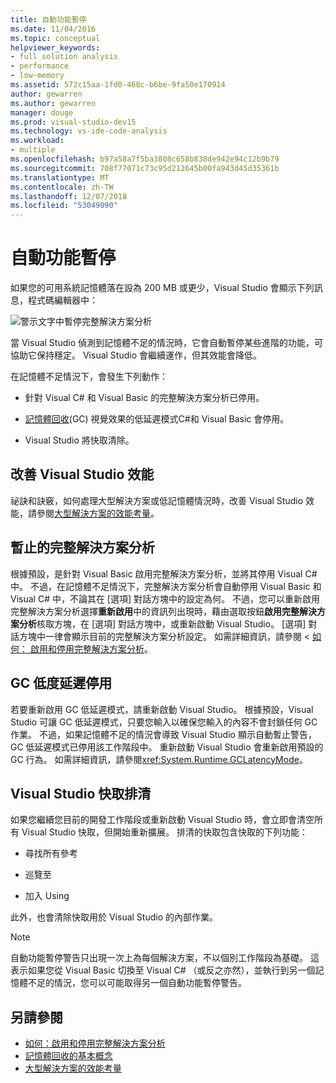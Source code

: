```yaml
---
title: 自動功能暫停
ms.date: 11/04/2016
ms.topic: conceptual
helpviewer_keywords:
- full solution analysis
- performance
- low-memory
ms.assetid: 572c15aa-1fd0-468c-b6be-9fa50e170914
author: gewarren
ms.author: gewarren
manager: douge
ms.prod: visual-studio-dev15
ms.technology: vs-ide-code-analysis
ms.workload:
- multiple
ms.openlocfilehash: b97a58a7f5ba3808c658b838de942e94c12b9b79
ms.sourcegitcommit: 708f77071c73c95d212645b00fa943d45d35361b
ms.translationtype: MT
ms.contentlocale: zh-TW
ms.lasthandoff: 12/07/2018
ms.locfileid: "53049090"
---
```

# <a name="automatic-feature-suspension"></a>自動功能暫停

如果您的可用系統記憶體落在設為 200 MB 或更少，Visual Studio 會顯示下列訊息，程式碼編輯器中：

![警示文字中暫停完整解決方案分析](../code-quality/media/fsa_alert.png)

當 Visual Studio 偵測到記憶體不足的情況時，它會自動暫停某些進階的功能，可協助它保持穩定。 Visual Studio 會繼續運作，但其效能會降低。

在記憶體不足情況下，會發生下列動作：

- 針對 Visual C# 和 Visual Basic 的完整解決方案分析已停用。

- [記憶體回收](/dotnet/standard/garbage-collection/index)(GC) 視覺效果的低延遲模式C#和 Visual Basic 會停用。

- Visual Studio 將快取清除。

## <a name="improve-visual-studio-performance"></a>改善 Visual Studio 效能

祕訣和訣竅，如何處理大型解決方案或低記憶體情況時，改善 Visual Studio 效能，請參閱[大型解決方案的效能考量](https://github.com/dotnet/roslyn/wiki/Performance-considerations-for-large-solutions)。

## <a name="full-solution-analysis-suspended"></a>暫止的完整解決方案分析

根據預設，是針對 Visual Basic 啟用完整解決方案分析，並將其停用 Visual C# 中。 不過，在記憶體不足情況下，完整解決方案分析會自動停用 Visual Basic 和 Visual C# 中，不論其在 [選項] 對話方塊中的設定為何。 不過，您可以重新啟用完整解決方案分析選擇**重新啟用**中的資訊列出現時，藉由選取按鈕**啟用完整解決方案分析**核取方塊，在 [選項] 對話方塊中，或重新啟動 Visual Studio。 [選項] 對話方塊中一律會顯示目前的完整解決方案分析設定。 如需詳細資訊，請參閱 <<c0> [ 如何： 啟用和停用完整解決方案分析](../code-quality/how-to-enable-and-disable-full-solution-analysis-for-managed-code.md)。

## <a name="gc-low-latency-disabled"></a>GC 低度延遲停用

若要重新啟用 GC 低延遲模式，請重新啟動 Visual Studio。 根據預設，Visual Studio 可讓 GC 低延遲模式，只要您輸入以確保您輸入的內容不會封鎖任何 GC 作業。 不過，如果記憶體不足的情況會導致 Visual Studio 顯示自動暫止警告，GC 低延遲模式已停用該工作階段中。 重新啟動 Visual Studio 會重新啟用預設的 GC 行為。 如需詳細資訊，請參閱<xref:System.Runtime.GCLatencyMode>。

## <a name="visual-studio-caches-flushed"></a>Visual Studio 快取排清

如果您繼續您目前的開發工作階段或重新啟動 Visual Studio 時，會立即會清空所有 Visual Studio 快取，但開始重新擴展。 排清的快取包含快取的下列功能：

- 尋找所有參考

- 巡覽至

- 加入 Using

此外，也會清除快取用於 Visual Studio 的內部作業。

> [!NOTE]
> 自動功能暫停警告只出現一次上為每個解決方案，不以個別工作階段為基礎。 這表示如果您從 Visual Basic 切換至 Visual C# （或反之亦然），並執行到另一個記憶體不足的情況，您可以可能取得另一個自動功能暫停警告。

## <a name="see-also"></a>另請參閱

- [如何：啟用和停用完整解決方案分析](../code-quality/how-to-enable-and-disable-full-solution-analysis-for-managed-code.md)
- [記憶體回收的基本概念](/dotnet/standard/garbage-collection/fundamentals)
- [大型解決方案的效能考量](https://github.com/dotnet/roslyn/wiki/Performance-considerations-for-large-solutions)